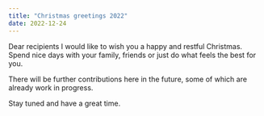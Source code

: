 ```yaml
---
title: "Christmas greetings 2022"
date: 2022-12-24
---
```

<p>
Dear recipients I would like to wish you a happy and restful Christmas. Spend nice days with your family, friends or just do what feels the best for you.
</p>

<p>
There will be further contributions here in the future, some of which are already work in progress.
</p>

<p>
  Stay tuned and have a great time.
</p>

